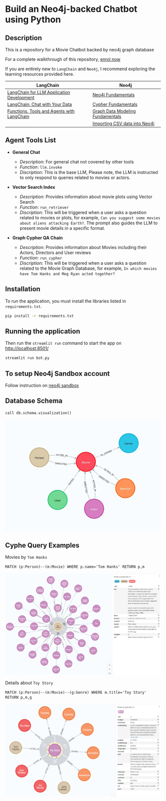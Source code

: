 # Build an Neo4j-backed Chatbot using Python

## Description

This is a repository for a Movie Chatbot backed by neo4j graph database

For a complete walkthrough of this repository, [enrol now](https://graphacademy.neo4j.com/courses/llm-chatbot-python/?ref=github)

If you are entirely new to `LangChain` and `Neo4j`, I recommend exploring the learning resources provided here.

| LangChain | Neo4j |
|-----------|-------|
| [LangChain for LLM Application Development](https://www.deeplearning.ai/short-courses/langchain-for-llm-application-development/) | [Neo4j Fundamentals](https://graphacademy.neo4j.com/courses/neo4j-fundamentals/) |
| [LangChain: Chat with Your Data](https://www.deeplearning.ai/short-courses/langchain-chat-with-your-data/) | [Cypher Fundamentals](https://graphacademy.neo4j.com/courses/cypher-fundamentals/) |
| [Functions, Tools and Agents with LangChain ](https://www.deeplearning.ai/short-courses/functions-tools-agents-langchain/)| [Graph Data Modeling Fundamentals](https://graphacademy.neo4j.com/courses/modeling-fundamentals/) |
| | [Importing CSV data into Neo4j](https://graphacademy.neo4j.com/courses/importing-cypher/) |

## Agent Tools List

- **General Chat**
  - *Description*: For general chat not covered by other tools
  - *Function*: `llm.invoke`
  - *Discription*: This is the base LLM, Please note, the LLM is instructed to only respond to queries related to movies or actors.


- **Vector Search Index**
  - *Description*: Provides information about movie plots using Vector Search
  - *Function*: `run_retriever`
  - *Discription*: This will be triggered when a user asks a question related to movies or plots, for example, `Can you suggest some movies about aliens attacking Earth?`. The prompt also guides the LLM to present movie details in a specific format.


- **Graph Cypher QA Chain**
  - *Description*: Provides information about Movies including their Actors, Directors and User reviews
  - *Function*: `run_cypher`
  - *Discription*: This will be triggered when a user asks a question related to the Movie Graph Database, for example, `In which movies have Tom Hanks and Meg Ryan acted together?`

## Installation

To run the application, you must install the libraries listed in `requirements.txt`.
```bash
pip install -r requirements.txt
```
## Running the application

Then run the `streamlit run` command to start the app on [http://localhost:8501/](http://localhost:8501/)

```bash
streamlit run bot.py
```

## To setup Neo4j Sandbox account
Follow instruction on [neo4j sandbox](https://neo4j.com/sandbox/)

## Database Schema

```Cypher
call db.schema.visualization()
```

![Data Model](images/data-model.png)

## Cyphe Query Examples

Movies by `Tom Hanks`
```Cypher
MATCH (p:Person)--(m:Movie) WHERE p.name='Tom Hanks' RETURN p,m 
```

![Movie-Tom-Hanks](images/data-model-tom-hanks.png)

Details about `Toy Story`
```Cypher
MATCH (p:Person)--(m:Movie)--(g:Genre) WHERE m.title='Toy Story' RETURN p,m,g
```
![Movie-Toy-Story](images/data-model-toy-story.png)
